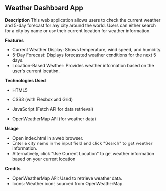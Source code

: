 


## Weather Dashboard App


**Description**
This web application allows users to check the current weather and 5-day forecast for any city around the world. Users can either search for a city by name or use their current location for weather information.

**Features**

 - Current Weather Display: Shows temperature, wind speed, and humidity.
 - 5-Day Forecast: Displays forecasted weather conditions for the next 5
   days.
 - Location-Based Weather: Provides weather information based on the
   user's current location.

**Technologies Used**

 - HTML5

 - CSS3 (with Flexbox and Grid)

 - JavaScript (Fetch API for data retrieval)

 - OpenWeatherMap API (for weather data)

**Usage**
 - Open index.html in a web browser.
 - Enter a city name in the input field and click "Search" to get
   weather information.
 - Alternatively, click "Use Current Location" to get weather
   information based on your current location

**Credits**

 - OpenWeatherMap API: Used to retrieve weather data.
 - Icons: Weather icons sourced from OpenWeatherMap.
